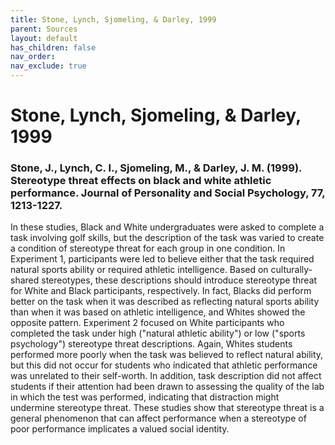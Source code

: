 ```yaml
---
title: Stone, Lynch, Sjomeling, & Darley, 1999
parent: Sources
layout: default
has_children: false
nav_order: 
nav_exclude: true
---
```


# Stone, Lynch, Sjomeling, & Darley, 1999

### Stone, J., Lynch, C. I., Sjomeling, M., & Darley, J. M. (1999). Stereotype threat effects on black and white athletic performance. Journal of Personality and Social Psychology, 77, 1213-1227.

In these studies, Black and White undergraduates were asked to complete a task involving golf skills, but the description of the task was varied to create a condition of stereotype threat for each group in one condition. In Experiment 1, participants were led to believe either that the task required natural sports ability or required athletic intelligence. Based on culturally-shared stereotypes, these descriptions should introduce stereotype threat for White and Black participants, respectively. In fact, Blacks did perform better on the task when it was described as reflecting natural sports ability than when it was based on athletic intelligence, and Whites showed the opposite pattern. Experiment 2 focused on White participants who completed the task under high ("natural athletic ability") or low ("sports psychology") stereotype threat descriptions. Again, Whites students performed more poorly when the task was believed to reflect natural ability, but this did not occur for students who indicated that athletic performance was unrelated to their self-worth. In addition, task description did not affect students if their attention had been drawn to assessing the quality of the lab in which the test was performed, indicating that distraction might undermine stereotype threat. These studies show that stereotype threat is a general phenomenon that can affect performance when a stereotype of poor performance implicates a valued social identity.
